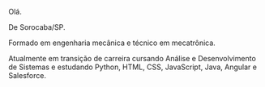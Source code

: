 Olá.

De Sorocaba/SP.

Formado em engenharia mecânica e técnico em mecatrônica.

Atualmente em transição de carreira cursando Análise e Desenvolvimento de Sistemas e estudando Python, HTML, CSS, JavaScript, Java, Angular e Salesforce.
